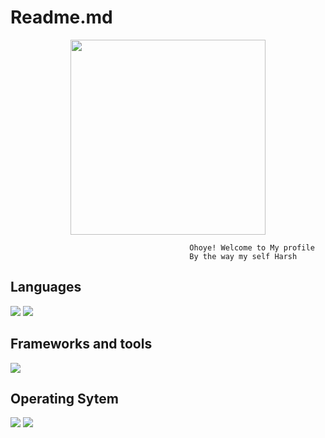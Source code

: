 # Readme.md
<p align="center">
    <img src=https://avatars.githubusercontent.com/u/89505915?v=4 width=312 height=312/>
    <br>
</p>

```
                                        Ohoye! Welcome to My profile 
                                        By the way my self Harsh
```

## Languages
<p>
    <img src="https://img.shields.io/badge/Python-14354C?style=for-the-badge&logo=python&logoColor=white" />
    <img src="https://img.shields.io/badge/dart-%230175C2?style=for-the-badge&logo=dart&logoColor=white"/>
    
</p>

## Frameworks and tools
<p>
    <img src="https://img.shields.io/badge/Flutter-%2302569B?style=for-the-badge&logo=Flutter&logoColor=white"/>
    
</p>

## Operating Sytem
<p>
    <img src="https://img.shields.io/badge/Android-3DDC84?style=for-the-badge&logo=android&logoColor=white" />
    <img src="https://img.shields.io/badge/Ubuntu-E95420?style=for-the-badge&logo=ubuntu&logoColor=white"/>
</p>
